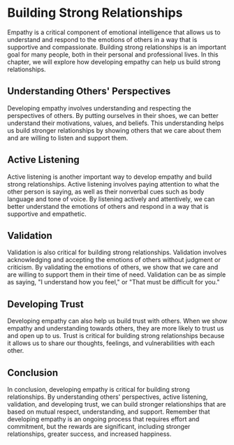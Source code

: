 Building Strong Relationships
============================================================

Empathy is a critical component of emotional intelligence that allows us to understand and respond to the emotions of others in a way that is supportive and compassionate. Building strong relationships is an important goal for many people, both in their personal and professional lives. In this chapter, we will explore how developing empathy can help us build strong relationships.

Understanding Others' Perspectives
----------------------------------

Developing empathy involves understanding and respecting the perspectives of others. By putting ourselves in their shoes, we can better understand their motivations, values, and beliefs. This understanding helps us build stronger relationships by showing others that we care about them and are willing to listen and support them.

Active Listening
----------------

Active listening is another important way to develop empathy and build strong relationships. Active listening involves paying attention to what the other person is saying, as well as their nonverbal cues such as body language and tone of voice. By listening actively and attentively, we can better understand the emotions of others and respond in a way that is supportive and empathetic.

Validation
----------

Validation is also critical for building strong relationships. Validation involves acknowledging and accepting the emotions of others without judgment or criticism. By validating the emotions of others, we show that we care and are willing to support them in their time of need. Validation can be as simple as saying, "I understand how you feel," or "That must be difficult for you."

Developing Trust
----------------

Developing empathy can also help us build trust with others. When we show empathy and understanding towards others, they are more likely to trust us and open up to us. Trust is critical for building strong relationships because it allows us to share our thoughts, feelings, and vulnerabilities with each other.

Conclusion
----------

In conclusion, developing empathy is critical for building strong relationships. By understanding others' perspectives, active listening, validation, and developing trust, we can build stronger relationships that are based on mutual respect, understanding, and support. Remember that developing empathy is an ongoing process that requires effort and commitment, but the rewards are significant, including stronger relationships, greater success, and increased happiness.
